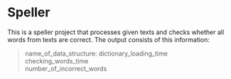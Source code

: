 # Speller
This is a speller project that processes given texts
and checks whether all words from texts are correct.
The output consists of this information:
> name_of_data_structure:  dictionary_loading_time   checking_words_time  
number_of_incorrect_words

